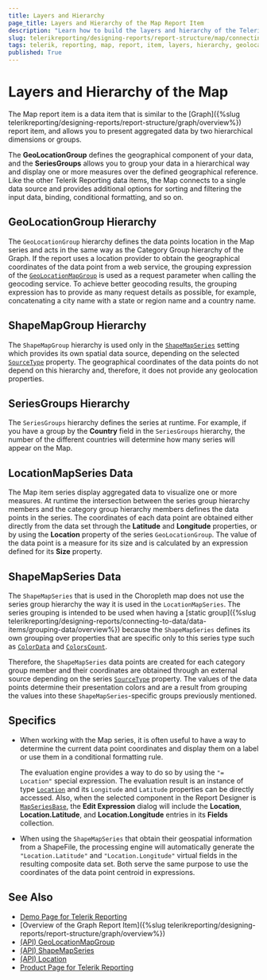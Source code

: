 ```yaml
---
title: Layers and Hierarchy
page_title: Layers and Hierarchy of the Map Report Item
description: "Learn how to build the layers and hierarchy of the Telerik Reporting Map report item including the GeoLocation, ShapeMapGroup, SeriesGroups, and more."
slug: telerikreporting/designing-reports/report-structure/map/connecting-to-data
tags: telerik, reporting, map, report, item, layers, hierarchy, geolocation, shapemapgroup, seriesgroups
published: True
---
```


# Layers and Hierarchy of the Map

The Map report item is a data item that is similar to the [Graph]({%slug telerikreporting/designing-reports/report-structure/graph/overview%}) report item, and allows you to present aggregated data by two hierarchical dimensions or groups.

The __GeoLocationGroup__ defines the geographical component of your data, and the __SeriesGroups__ allows you to group your data in a hierarchical way and display one or more measures over the defined geographical reference. Like the other Telerik Reporting data items, the Map connects to a single data source and provides additional options for sorting and filtering the input data, binding, conditional formatting, and so on.

## GeoLocationGroup Hierarchy

The `GeoLocationGroup` hierarchy defines the data points location in the Map series and acts in the same way as the Category Group hierarchy of the Graph. If the report uses a location provider to obtain the geographical coordinates of the data point from a web service, the grouping expression of the [`GeoLocationMapGroup`](/api/Telerik.Reporting.GeoLocationMapGroup) is used as a request parameter when calling the geocoding service. To achieve better geocoding results, the grouping expression has to provide as many request details as possible, for example, concatenating a city name with a state or region name and a country name.

## ShapeMapGroup Hierarchy

The `ShapeMapGroup` hierarchy is used only in the [`ShapeMapSeries`](/api/Telerik.Reporting.ShapeMapSeries) setting which provides its own spatial data source, depending on the selected [`SourceType`](/api/Telerik.Reporting.ShapeMapSeries#Telerik_Reporting_ShapeMapSeries_SourceType) property. The geographical coordinates of the data points do not depend on this hierarchy and, therefore, it does not provide any geolocation properties.

## SeriesGroups Hierarchy

The `SeriesGroups` hierarchy defines the series at runtime. For example, if you have a group by the **Country** field in the `SeriesGroups` hierarchy, the number of the different countries will determine how many series will appear on the Map.

## LocationMapSeries Data

The Map item series display aggregated data to visualize one or more measures. At runtime the intersection between the series group hierarchy members and the category group hierarchy members defines the data points in the series. The coordinates of each data point are obtained either directly from the data set through the __Latitude__ and __Longitude__ properties, or by using the __Location__ property of the series `GeoLocationGroup`. The value of the data point is a measure for its size and is calculated by an expression defined for its __Size__ property.

## ShapeMapSeries Data

The `ShapeMapSeries` that is used in the Choropleth map does not use the series group hierarchy the way it is used in the `LocationMapSeries`. The series grouping is intended to be used when having a [static group]({%slug telerikreporting/designing-reports/connecting-to-data/data-items/grouping-data/overview%}) because the `ShapeMapSeries` defines its own grouping over properties that are specific only to this series type such as [`ColorData`](/api/Telerik.Reporting.ShapeMapSeries#Telerik_Reporting_ShapeMapSeries_ColorData) and [`ColorsCount`](/api/Telerik.Reporting.ShapeMapSeries#Telerik_Reporting_ShapeMapSeries_ColorsCount).

Therefore, the `ShapeMapSeries` data points are created for each category group member and their coordinates are obtained through an external source depending on the series [`SourceType`](/api/Telerik.Reporting.ShapeMapSeries#Telerik_Reporting_ShapeMapSeries_SourceType) property. The values of the data points determine their presentation colors and are a result from grouping the values into these `ShapeMapSeries`-specific groups previously mentioned.

## Specifics

* When working with the Map series, it is often useful to have a way to determine the current data point coordinates and display them on a label or use them in a conditional formatting rule.

	The evaluation engine provides a way to do so by using the `"= Location"` special expression. The evaluation result is an instance of type [`Location`](/api/Telerik.Reporting.Location) and its `Longitude` and `Latitude` properties can be directly accessed. Also, when the selected component in the Report Designer is [`MapSeriesBase`](/api/Telerik.Reporting.MapSeriesBase), the __Edit Expression__ dialog will include the **Location**, **Location.Latitude**, and **Location.Longitude** entries in its **Fields** collection.

* When using the `ShapeMapSeries` that obtain their geospatial information from a ShapeFile, the processing engine will automatically generate the `"Location.Latitude"` and `"Location.Longitude"` virtual fields in the resulting composite data set. Both serve the same purpose to use the coordinates of the data point centroid in expressions.

## See Also

* [Demo Page for Telerik Reporting](https://demos.telerik.com/reporting)
* [Overview of the Graph Report Item]({%slug telerikreporting/designing-reports/report-structure/graph/overview%})
* [(API) GeoLocationMapGroup](/api/Telerik.Reporting.GeoLocationMapGroup)
* [(API) ShapeMapSeries](/api/Telerik.Reporting.ShapeMapSeries)
* [(API) Location](/api/Telerik.Reporting.Location)
* [Product Page for Telerik Reporting](https://www.telerik.com/products/reporting)
